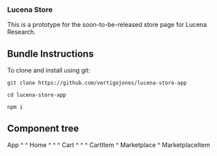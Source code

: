 ### Lucena Store

This is a prototype for the soon-to-be-released store page for Lucena Research.

## Bundle Instructions

To clone and install using git:

```
git clone https://github.com/vertigojones/lucena-store-app
```

```
cd lucena-store-app
```

```
npm i
```

## Component tree

App
^
^
Home
^ ^
^ Cart
^ ^
^ CartItem
^
Marketplace
^
MarketplaceItem
